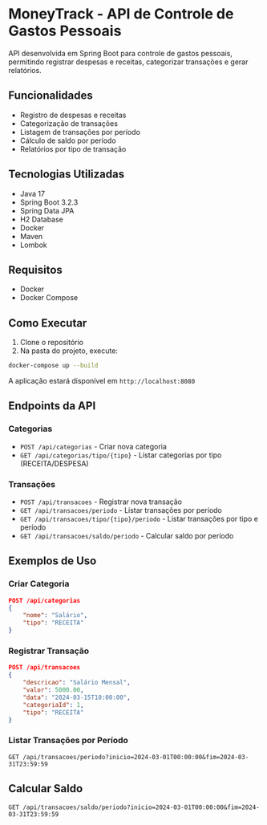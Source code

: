 # MoneyTrack - API de Controle de Gastos Pessoais

API desenvolvida em Spring Boot para controle de gastos pessoais, permitindo registrar despesas e receitas, categorizar transações e gerar relatórios.

## Funcionalidades

- Registro de despesas e receitas
- Categorização de transações
- Listagem de transações por período
- Cálculo de saldo por período
- Relatórios por tipo de transação

## Tecnologias Utilizadas

- Java 17
- Spring Boot 3.2.3
- Spring Data JPA
- H2 Database
- Docker
- Maven
- Lombok

## Requisitos

- Docker
- Docker Compose

## Como Executar

1. Clone o repositório
2. Na pasta do projeto, execute:
```bash
docker-compose up --build
```

A aplicação estará disponível em `http://localhost:8080`

## Endpoints da API

### Categorias

- `POST /api/categorias` - Criar nova categoria
- `GET /api/categorias/tipo/{tipo}` - Listar categorias por tipo (RECEITA/DESPESA)

### Transações

- `POST /api/transacoes` - Registrar nova transação
- `GET /api/transacoes/periodo` - Listar transações por período
- `GET /api/transacoes/tipo/{tipo}/periodo` - Listar transações por tipo e período
- `GET /api/transacoes/saldo/periodo` - Calcular saldo por período

## Exemplos de Uso

### Criar Categoria
```json
POST /api/categorias
{
    "nome": "Salário",
    "tipo": "RECEITA"
}
```

### Registrar Transação
```json
POST /api/transacoes
{
    "descricao": "Salário Mensal",
    "valor": 5000.00,
    "data": "2024-03-15T10:00:00",
    "categoriaId": 1,
    "tipo": "RECEITA"
}
```

### Listar Transações por Período
```
GET /api/transacoes/periodo?inicio=2024-03-01T00:00:00&fim=2024-03-31T23:59:59
```

## Calcular Saldo
```
GET /api/transacoes/saldo/periodo?inicio=2024-03-01T00:00:00&fim=2024-03-31T23:59:59
``` 
